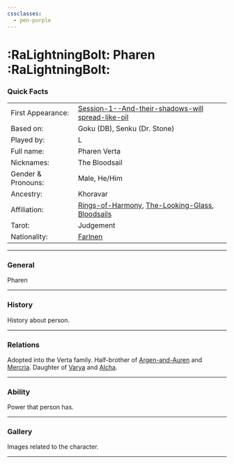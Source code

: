 ```yaml
---
cssclasses:
  - pen-purple
---
```

# :RaLightningBolt: Pharen :RaLightningBolt:
### Quick Facts

|                    |                                                                                                                                                           |
| ------------------ | --------------------------------------------------------------------------------------------------------------------------------------------------------- |
| First Appearance:  | [Session-1--And-their-shadows-will spread-like-oil](../../-Session-Notes/-1-Gathering-Storms/Session-1--And-their-shadows-will%20spread-like-oil.md)                          |
| Based on:          | Goku (DB), Senku (Dr. Stone)                                                                                                                              |
| Played by:         | L                                                                                                                                                         |
| Full name:         | Pharen Verta                                                                                                                                              |
| Nicknames:         | The Bloodsail                                                                                                                                             |
| Gender & Pronouns: | Male, He/Him                                                                                                                                              |
| Ancestry:          | Khoravar                                                                                                                                                  |
| Affiliation:       | [Rings-of-Harmony](../../-Groups/Rings-of-Harmony.md), [The-Looking-Glass](../../-Groups/The-Looking-Glass.md), [Bloodsails](../../-Groups/Bloodsails.md) |
| Tarot:             | Judgement                                                                                                                                                 |
| Nationality:       | [Farlnen](../../-Locations--Planes/Farlnen.md)                                                                                                            |
***
### General
Pharen

***
### History
History about person.

***
### Relations
Adopted into the Verta family.
Half-brother of [Argen-and-Auren](-Pharen-Family/Argen-and-Auren.md) and [Mercria](-Pharen-Family/Mercria.md).
Daughter of [Varya](-Pharen-Family/Varya.md) and [Alcha](-Pharen-Family/Alcha.md).

***
### Ability
Power that person has.

***
### Gallery
Images related to the character.

***
